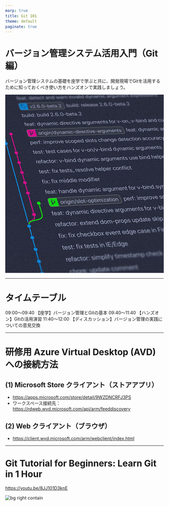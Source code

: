 ```yaml
---
marp: true
title: Git 101
theme: default
paginate: true
---
```


# バージョン管理システム活用入門（Git 編）

バージョン管理システムの基礎を座学で学ぶと共に、開発現場でGitを活用するために知っておくべき使い方をハンズオンで実践しましょう。

![bg right](assets/images/yancy-min-842ofHC6MaI-unsplash.jpg)

---

# タイムテーブル

09:00～09:40 【座学】バージョン管理とGitの基本
09:40～11:40 【ハンズオン】Gitの活用演習
11:40～12:00 【ディスカッション】バージョン管理の実践についての意見交換

---

# 研修用 Azure Virtual Desktop (AVD) への接続方法

## (1) Microsoft Store クライアント（ストアアプリ）

- https://apps.microsoft.com/store/detail/9WZDNCRFJ3PS
- ワークスペース接続先：
  https://rdweb.wvd.microsoft.com/api/arm/feeddiscovery

## (2) Web クライアント（ブラウザ）

- https://client.wvd.microsoft.com/arm/webclient/index.html

---

# Git Tutorial for Beginners: Learn Git in 1 Hour

https://youtu.be/8JJ101D3knE

![bg right contain](https://i.ytimg.com/vi/8JJ101D3knE/maxresdefault.jpg)
